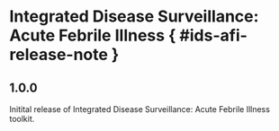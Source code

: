 # Integrated Disease Surveillance: Acute Febrile Illness { #ids-afi-release-note }

## 1.0.0

Initital release of Integrated Disease Surveillance: Acute Febrile Illness toolkit.
